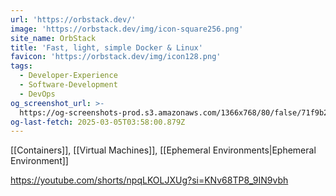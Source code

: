 ```yaml
---
url: 'https://orbstack.dev/'
image: 'https://orbstack.dev/img/icon-square256.png'
site_name: OrbStack
title: 'Fast, light, simple Docker & Linux'
favicon: 'https://orbstack.dev/img/icon128.png'
tags:
  - Developer-Experience
  - Software-Development
  - DevOps
og_screenshot_url: >-
  https://og-screenshots-prod.s3.amazonaws.com/1366x768/80/false/71f9b2f378fb69ba2aede828f50a3faea381879467239d19c55fc6a12e383e49.jpeg
og-last-fetch: 2025-03-05T03:58:00.879Z
---
```

[[Containers]], [[Virtual Machines]], [[Ephemeral Environments|Ephemeral Environment]]

https://youtube.com/shorts/npqLKOLJXUg?si=KNv68TP8_9IN9vbh
